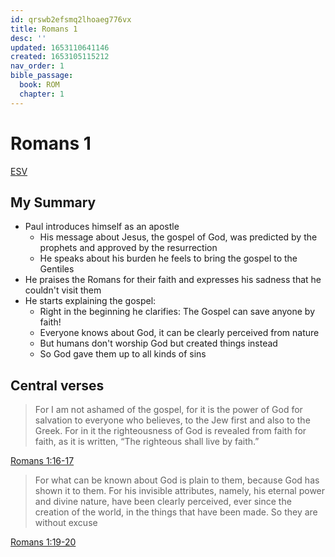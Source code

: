 ```yaml
---
id: qrswb2efsmq2lhoaeg776vx
title: Romans 1
desc: ''
updated: 1653110641146
created: 1653105115212
nav_order: 1
bible_passage:
  book: ROM
  chapter: 1
---
```


# Romans 1

[ESV](https://www.biblegateway.com/passage/?search=Romans+1&version=ESV)

## My Summary

- Paul introduces himself as an apostle
  - His message about Jesus, the gospel of God, was predicted by the prophets and approved by the resurrection
  - He speaks about his burden he feels to bring the gospel to the Gentiles
- He praises the Romans for their faith and expresses his sadness that he couldn't visit them
- He starts explaining the gospel:
  - Right in the beginning he clarifies: The Gospel can save anyone by faith!
  - Everyone knows about God, it can be clearly perceived from nature
  - But humans don't worship God but created things instead
  - So God gave them up to all kinds of sins


## Central verses
> For I am not ashamed of the gospel, for it is the power of God for salvation to everyone who believes, to the Jew
  first and also to the Greek. For in it the righteousness of God is revealed from faith for faith, as it is written,
  “The righteous shall live by faith.”

[Romans 1:16-17](https://www.biblegateway.com/passage/?search=Romans+1%3A16-17&version=ESV)

> For what can be known about God is plain to them, because God has shown it to them. For his invisible attributes,
  namely, his eternal power and divine nature, have been clearly perceived, ever since the creation of the world, in
  the things that have been made. So they are without excuse

[Romans 1:19-20](https://www.biblegateway.com/passage/?search=Romans+1%3A19-20&version=ESV)

